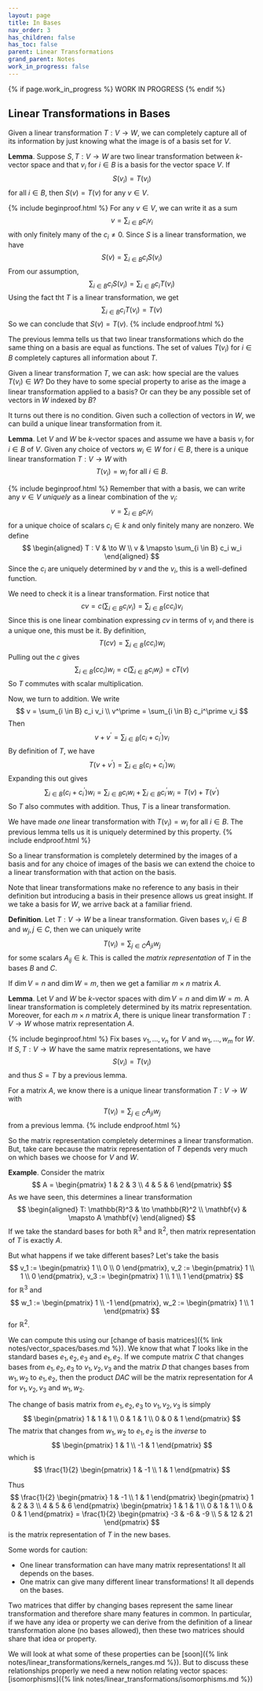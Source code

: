 ```yaml
---
layout: page
title: In Bases
nav_order: 3
has_children: false
has_toc: false
parent: Linear Transformations
grand_parent: Notes
work_in_progress: false
---
```


{% if page.work_in_progress %}
    WORK IN PROGRESS
{% endif %}

## Linear Transformations in Bases

Given a linear transformation $T: V \to W$, we can completely capture all of its 
information by just knowing what the image is of a basis set for $V$. 

**Lemma**. Suppose $S,T : V \to W$ are two linear transformation between 
$k$-vector space and that $v_i$ for $i \in B$ is a basis for the vector 
space $V$. If 
$$
    S(v_i) = T(v_i) 
$$
for all $i \in B$, then $S(v) = T(v)$ for any $v \in V$. 

{% include beginproof.html %}
For any $v \in V$, we can write it as a sum 
$$
    v = \sum_{i \in B} c_i v_i 
$$
with only finitely many of the $c_i \neq 0$. Since $S$ is a linear transformation, we 
have 
$$
    S(v) = \sum_{i \in B} c_i S(v_i) 
$$
From our assumption, 
$$
    \sum_{i \in B} c_i S(v_i) = \sum_{i \in B} c_i T(v_i) 
$$
Using the fact tht $T$ is a linear transformation, we get 
$$
    \sum_{i \in B} c_i T(v_i) = T(v) 
$$
So we can conclude that $S(v) = T(v)$. 
{% include endproof.html %}

The previous lemma tells us that two linear transformations which do the same thing 
on a basis are equal as functions. The set of values $T(v_i)$ for $i \in B$ 
completely captures all information about $T$. 

Given a linear transformation $T$, we can ask: how special are the values $T(v_i) \in W$? 
Do they have to some special property to arise as the image a linear transformation 
applied to a basis? Or can they be any possible set of vectors in $W$ indexed by $B$? 

It turns out there is no condition. Given such a collection of vectors in $W$, we 
can build a unique linear transformation from it. 

**Lemma**. Let $V$ and $W$ be $k$-vector spaces and assume we have a basis $v_i$ for 
$i \in B$ of $V$. Given any choice of vectors $w_i \in W$ for $i \in B$, there is a
unique linear transformation $T: V \to W$ with 
$$
    T(v_i) = w_i ~\text{for all } i \in B. 
$$

{% include beginproof.html %}
Remember that with a basis, we can write any $v \in V$ _uniquely_ as a linear 
combination of the $v_i$:
$$
    v = \sum_{i \in B} c_i v_i
$$
for a unique choice of scalars $c_i \in k$ and only finitely many are nonzero. 
We define
$$
    \begin{aligned}
        T : V & \to W \\
        v & \mapsto \sum_{i \in B} c_i w_i 
    \end{aligned}
$$
Since the $c_i$ are uniquely determined by $v$ and the $v_i$, this is a well-defined 
function. 

We need to check it is a linear transformation. First notice that 
$$
    cv = c\left(\sum_{i \in B} c_i v_i \right) = \sum_{i \in B} (cc_i) v_i
$$
Since this is one linear combination expressing $cv$ in terms of $v_i$ 
and there is a unique one, this must be it. By definition, 
$$
    T(cv) = \sum_{i \in B} (cc_i) w_i
$$
Pulling out the $c$ gives 
$$
    \sum_{i \in B} (cc_i) w_i = c\left(\sum_{i \in B} c_i w_i \right) = cT(v)
$$
So $T$ commutes with scalar multiplication. 

Now, we turn to addition. We write 
$$
    v = \sum_{i \in B} c_i v_i \\
    v^\prime = \sum_{i \in B} c_i^\prime v_i
$$
Then
$$
    v + v^\prime = \sum_{i \in B} (c_i+c_i^\prime) v_i
$$
By definition of $T$, we have 
$$
    T(v + v^\prime) = \sum_{i \in B} (c_i + c_i^\prime) w_i 
$$
Expanding this out gives
$$
    \sum_{i \in B} (c_i + c_i^\prime) w_i = \sum_{i \in B} c_i w_i 
    + \sum_{i \in B} c_i^\prime w_i = T(v) + T(v^\prime)
$$
So $T$ also commutes with addition. Thus, $T$ is a linear transformation. 

We have made _one_ linear transformation with $T(v_i) = w_i$ for 
all $i \in B$. The previous lemma tells us it is uniquely determined by 
this property. 
{% include endproof.html %}

So a linear transformation is completely determined by the images of a basis 
and for any choice of images of the basis we can extend the choice to 
a linear transformation with that action on the basis. 

Note that linear transformations make no reference to any basis in their 
definition but introducing a basis in their presence allows us 
great insight. If we take a basis for $W$, we arrive back at a familiar 
friend.

**Definition**. Let $T: V \to W$ be a linear transformation. Given 
bases $v_i, i \in B$ and $w_j, j \in C$, then we can uniquely write 
$$
    T(v_i) = \sum_{j \in C} A_{ji} w_j
$$
for some scalars $A_{ij} \in k$. This is called the _matrix 
representation_ of $T$ in the bases $B$ and $C$. 

If $\dim V = n$ and $\dim W = m$, then we get a familiar $m \times n$ 
matrix $A$. 

**Lemma**. Let $V$ and $W$ be $k$-vector spaces with $\dim V = n$ and 
$\dim W = m$. A linear transformation is completely determined by 
its matrix representation. Moreover, for each $m \times n$ matrix $A$, 
there is unique linear transformation $T: V \to W$ whose matrix 
representation $A$. 

{% include beginproof.html %}
Fix bases $v_1,\ldots,v_n$ for $V$ and $w_1,\ldots,w_m$ for $W$. 
If $S,T : V \to W$ have the same matrix representations, we have 
$$
    S(v_i) = T(v_i)
$$
and thus $S = T$ by a previous lemma. 

For a matrix $A$, we know there is a unique linear transformation 
$T: V \to W$ with 
$$
    T(v_i) = \sum_{j \in C} A_{ji} w_j
$$
from a previous lemma. 
{% include endproof.html %}

So the matrix representation completely determines a linear transformation. 
But, take care because the matrix representation of $T$ depends 
very much on which bases we choose for $V$ and $W$. 

**Example**. Consider the matrix 
$$
    A = \begin{pmatrix} 1 & 2 & 3 \\ 4 & 5 & 6 \end{pmatrix}
$$
As we have seen, this determines a linear transformation 
$$
    \begin{aligned}
        T: \mathbb{R}^3 & \to \mathbb{R}^2 \\
        \mathbf{v} & \mapsto A \mathbf{v}
    \end{aligned}
$$
If we take the standard bases for both $\mathbb{R}^3$ and $\mathbb{R}^2$, 
then matrix representation of $T$ is exactly $A$. 

But what happens if we take different bases? Let's take the basis 
$$
    v_1 := \begin{pmatrix} 1 \\ 0 \\ 0 \end{pmatrix}, 
    v_2 := \begin{pmatrix} 1 \\ 1 \\ 0 \end{pmatrix},
    v_3 := \begin{pmatrix} 1 \\ 1 \\ 1 \end{pmatrix}
$$
for $\mathbb{R}^3$ and 
$$
    w_1 := \begin{pmatrix} 1 \\ -1 \end{pmatrix},
    w_2 := \begin{pmatrix} 1 \\ 1  \end{pmatrix}
$$
for $\mathbb{R}^2$. 

We can compute this using our 
[change of basis matrices]({% link notes/vector_spaces/bases.md %}). 
We know that what $T$ looks like in the standard bases $e_1,e_2,e_3$ 
and $e_1,e_2$. If we compute matrix $C$ that changes bases from 
$e_1,e_2,e_3$ to $v_1,v_2,v_3$ and the matrix $D$ that changes 
bases from $w_1,w_2$ to $e_1,e_2$, then the product $DAC$ will be 
the matrix representation for $A$ for $v_1,v_2,v_3$ and $w_1,w_2$. 

The change of basis matrix from $e_1,e_2,e_3$ to $v_1,v_2,v_3$ is 
simply
$$
    \begin{pmatrix} 
        1 & 1 & 1 \\
        0 & 1 & 1 \\
        0 & 0 & 1
    \end{pmatrix}
$$
The matrix that changes from $w_1,w_2$ to $e_1,e_2$ is the _inverse_ to 
$$
    \begin{pmatrix} 
        1 & 1 \\
        -1 & 1 
    \end{pmatrix}
$$
which is 
$$
    \frac{1}{2} \begin{pmatrix} 
        1 & -1 \\
        1 & 1 
    \end{pmatrix}
$$

Thus 
$$
    \frac{1}{2} \begin{pmatrix} 
        1 & -1 \\
        1 & 1 
    \end{pmatrix}
    \begin{pmatrix} 1 & 2 & 3 \\ 4 & 5 & 6 \end{pmatrix}
    \begin{pmatrix} 
        1 & 1 & 1 \\
        0 & 1 & 1 \\
        0 & 0 & 1
    \end{pmatrix} =
    \frac{1}{2} \begin{pmatrix} 
        -3 & -6 & -9 \\
        5 & 12 & 21
    \end{pmatrix} 
$$
is the matrix representation of $T$ in the new bases. 

Some words for caution:
- One linear transformation can have many matrix representations! It 
all depends on the bases. 
- One matrix can give many different linear transformations! It all 
depends on the bases. 

Two matrices that differ by changing bases represent the same 
linear transformation and therefore share many features in common. 
In particular, if we have any idea or property we can derive from 
the definition of a linear transformation alone (no bases allowed), 
then these two matrices should share that idea or property. 

We will look at what some of these properties can be 
[soon]({% link notes/linear_transformations/kernels_ranges.md %}). 
But to discuss these relationships properly we need a new notion 
relating vector spaces: 
[isomorphisms]({% link notes/linear_transformations/isomorphisms.md %})